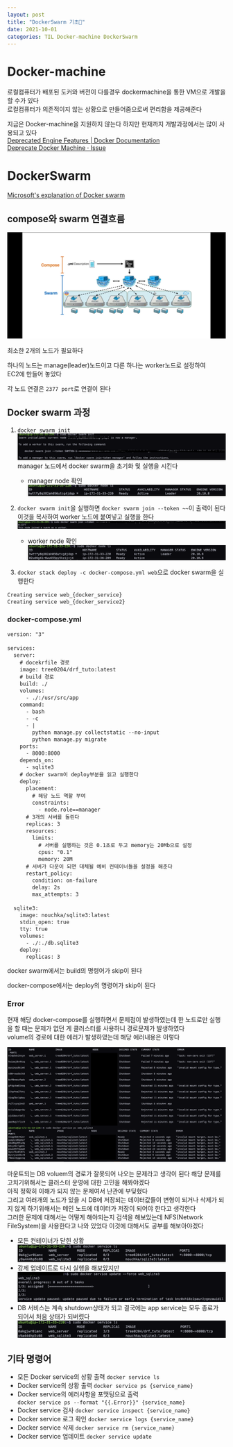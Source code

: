```yaml
---
layout: post
title: "DockerSwarm 기초💬"
date: 2021-10-01
categories: TIL Docker-machine DockerSwarm
---
```


# Docker-machine

로컬컴퓨터가 배포된 도커와 버전이 다를경우 dockermachine을 통한 VM으로 개발을 할 수가 있다  
로컬컴퓨터가 의존적이지 않는 상황으로 만들어줌으로써 편리함을 제공해준다

지금은 Docker-machine을 지원하지 않는다 하지만 현재까지 개발과정에서는 많이 사용되고 있다  
[Deprecated Engine Features | Docker Documentation](https://docs.docker.com/machine/)  
[Deprecate Docker Machine · Issue](https://github.com/docker/roadmap/issues/245)

# DockerSwarm

[Microsoft's explanation of Docker swarm](https://docs.microsoft.com/ko-kr/virtualization/windowscontainers/manage-containers/swarm-mode)

## compose와 swarm 연결흐름

![](https://raw.githubusercontent.com/Action2theFuture/Action2theFuture.github.io/main/_posts/Images/swarmflow.jpg)

최소한 2개의 노드가 필요하다

하나의 노드는 manage(leader)노드이고 다른 하나는 worker노드로 설정하여  
EC2에 만들어 놓았다

각 노드 연결은 `2377 port`로 연결이 된다

## Docker swarm 과정

1. `docker swarm init`
   ![](https://raw.githubusercontent.com/Action2theFuture/Action2theFuture.github.io/main/_posts/Images/dockerswarminit1.png)  
   manager 노드에서 docker swarm을 초기화 및 실행을 시킨다

   - manager node 확인
     ![](https://raw.githubusercontent.com/Action2theFuture/Action2theFuture.github.io/main/_posts/Images/dockerswarminit.png)

2. `docker swarm init`을 실행하면 `docker swarm join --token ~~`이 출력이 된다 이것을 복사하여 worker 노드에 붙여넣고 실행을 한다
   ![](https://raw.githubusercontent.com/Action2theFuture/Action2theFuture.github.io/main/_posts/Images/dockerswarmjoin1.png)
   - worker node 확인
     ![](https://raw.githubusercontent.com/Action2theFuture/Action2theFuture.github.io/main/_posts/Images/dockerswarmjoin.png)
3. `docker stack deploy -c docker-compose.yml web`으로 docker swarm을 실행한다

```
Creating service web_{docker_service}
Creating service web_{docker_service2}
```

### docker-compose.yml

```
version: "3"

services:
  server:
    # docekrfile 경로
    image: tree0204/drf_tuto:latest
    # build 경로
    build: ./
    volumes:
      - ./:/usr/src/app
    command:
      - bash
      - -c
      - |
        python manage.py collectstatic --no-input
        python manage.py migrate
    ports:
      - 8000:8000
    depends_on:
      - sqlite3
    # docker swarm이 deploy부분을 읽고 실행한다
    deploy:
      placement:
        # 해당 노드 역할 부여
        constraints:
          - node.role==manager
      # 3개의 서버를 돌린다
      replicas: 3
      resources:
        limits:
          # 서버를 실행하는 것은 0.1초로 두고 memory는 20Mb으로 설정
          cpus: "0.1"
          memory: 20M
      # 서버가 다운이 되면 대체될 예비 컨테이너들을 설정을 해준다
      restart_policy:
        condition: on-failure
        delay: 2s
        max_attempts: 3

  sqlite3:
    image: nouchka/sqlite3:latest
    stdin_open: true
    tty: true
    volumes:
      - ./:./db.sqlite3
    deploy:
      replicas: 3
```

docker swarm에서는 build의 명령어가 skip이 된다

docker-compose에서는 deploy의 명령어가 skip이 된다

### Error

현재 해당 docker-compose를 실행하면서 문제점이 발생하였는데
한 노드로만 실행을 할 때는 문제가 없던 게 클러스터를 사용하니 경로문제가 발생하였다  
volume의 경로에 대한 에러가 발생하였는데 해당 에러내용은 이렇다

![](https://raw.githubusercontent.com/Action2theFuture/Action2theFuture.github.io/main/_posts/Images/swarmerror.png)

마운트되는 DB voluem의 경로가 잘못되어 나오는 문제라고 생각이 된다
해당 문제를 고치기위해서는 클러스터 운영에 대한 고민을 해봐야겠다  
아직 정확히 이해가 되지 않는 문제여서 난관에 부딪혔다  
그리고 여러개의 노드가 있을 시 DB에 저장되는 데이터값들이 변형이 되거나 삭제가 되지 않게 하기위해서는 메인 노드에 데이터가 저장이 되어야 한다고 생각한다  
그러한 문제에 대해서는 어떻게 해야되는지 검색을 해보았는데 NFS(Network FileSystem)을 사용한다고 나와 있었다 이것에 대해서도 공부를 해보아야겠다

- 모든 컨테이너가 닫힌 상황
  ![](https://raw.githubusercontent.com/Action2theFuture/Action2theFuture.github.io/main/_posts/Images/swarmerror4.png)
- 강제 업데이트로 다시 실행을 해보았지만
  ![](https://raw.githubusercontent.com/Action2theFuture/Action2theFuture.github.io/main/_posts/Images/swarmerror2.png)
- DB 서비스는 계속 shutdown상태가 되고 결국에는 app service는 모두 종료가 되어서 처음 상태가 되버렸다
  ![](https://raw.githubusercontent.com/Action2theFuture/Action2theFuture.github.io/main/_posts/Images/swarmerror5.png)

## 기타 명령어

- 모든 Docker service의 상황 출력
  `docker service ls`
- Docker service의 상황 출력
  `docker service ps {service_name}`
- Docker service의 에러사항을 포맷팅으로 출력  
   `docker service ps --format "{{.Error}}" {service_name}`
- Docker service 검사
  `docker service inspect {service_name}`
- Docker service 로그 확인
  `docker service logs {service_name}`
- Docker service 삭제
  `docker service rm {service_name}`
- Docker service 업데이트
  `docker service update`
